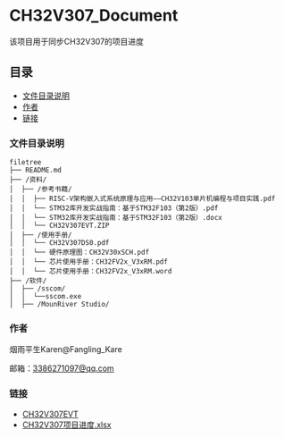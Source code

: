 

# CH32V307_Document

该项目用于同步CH32V307的项目进度


 
## 目录

- [文件目录说明](#文件目录说明)
- [作者](#作者)
- [链接](#链接)


### 文件目录说明

```
filetree 
├── README.md
├── /资料/
│  ├── /参考书籍/
│  │  ├── RISC-V架构嵌入式系统原理与应用——CH32V103单片机编程与项目实践.pdf
│  │  └── STM32库开发实战指南：基于STM32F103（第2版）.pdf
│  │  └── STM32库开发实战指南：基于STM32F103（第2版）.docx
│  │  └── CH32V307EVT.ZIP
│  ├── /使用手册/
│  │  └── CH32V307DS0.pdf
│  │  └── 硬件原理图：CH32V30xSCH.pdf
│  │  └── 芯片使用手册：CH32FV2x_V3xRM.pdf
│  │  └── 芯片使用手册：CH32FV2x_V3xRM.word
├── /软件/
│  ├── /sscom/
│  │  └──sscom.exe
│  ├── /MounRiver Studio/

```


### 作者

烟雨平生Karen@Fangling_Kare

邮箱：3386271097@qq.com    



### 链接
- [CH32V307EVT](https://www.wch.cn/downloads/CH32V307EVT_ZIP.html)
- [CH32V307项目进度.xlsx](https://1drv.ms/x/s!ArdMYCrpqUMwgxjMeI9P6cD-UGUZ?e=aoHgpC)
